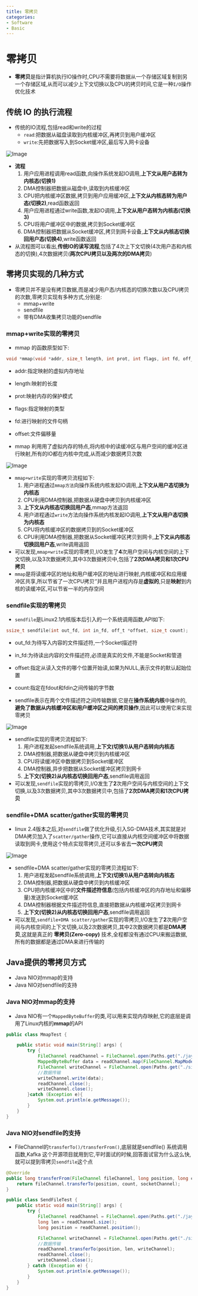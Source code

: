```yaml
---
title: 零拷贝
categories:
- Software
- Basic
---
```

# 零拷贝

- **零拷贝**是指计算机执行IO操作时,CPU不需要将数据从一个存储区域复制到另一个存储区域,从而可以减少上下文切换以及CPU的拷贝时间,它是一种`I/O`操作优化技术

## 传统 IO 的执行流程

- 传统的IO流程,包括read和write的过程
    - `read`:把数据从磁盘读取到内核缓冲区,再拷贝到用户缓冲区
    - `write`:先把数据写入到Socket缓冲区,最后写入网卡设备

![Image](https://raw.githubusercontent.com/LuShan123888/Files/main/Pictures/640-20220303001431859-20220303001533416.png)

- **流程**
    1. 用户应用进程调用read函数,向操作系统发起IO调用,**上下文从用户态转为内核态(切换1)**
    2. DMA控制器把数据从磁盘中,读取到内核缓冲区
    3. CPU把内核缓冲区数据,拷贝到用户应用缓冲区,**上下文从内核态转为用户态(切换2)**,read函数返回
    4. 用户应用进程通过write函数,发起IO调用,**上下文从用户态转为内核态(切换3)**
    5. CPU将用户缓冲区中的数据,拷贝到Socket缓冲区
    6. DMA控制器把数据从Socket缓冲区,拷贝到网卡设备,**上下文从内核态切换回用户态(切换4)**,write函数返回
- 从流程图可以看出,**传统IO的读写流程**,包括了4次上下文切换(4次用户态和内核态的切换),4次数据拷贝(**两次CPU拷贝以及两次的DMA拷贝**)

## 零拷贝实现的几种方式

- 零拷贝并不是没有拷贝数据,而是减少用户态/内核态的切换次数以及CPU拷贝的次数,零拷贝实现有多种方式,分别是:
    - mmap+write
    - sendfile
    - 带有DMA收集拷贝功能的sendfile

### mmap+write实现的零拷贝

- mmap 的函数原型如下:

```c
void *mmap(void *addr, size_t length, int prot, int flags, int fd, off_t offset);
```

- addr:指定映射的虚拟内存地址
- length:映射的长度
- prot:映射内存的保护模式
- flags:指定映射的类型
- fd:进行映射的文件句柄
- offset:文件偏移量

- mmap 利用用了虚拟内存的特点,将内核中的读缓冲区与用户空间的缓冲区进行映射,所有的IO都在内核中完成,从而减少数据拷贝次数

![Image](https://raw.githubusercontent.com/LuShan123888/Files/main/Pictures/640-20220303135451201.png)

- `mmap+write`实现的零拷贝流程如下:
    1. 用户进程通过`mmap方法`向操作系统内核发起IO调用,**上下文从用户态切换为内核态**
    2. CPU利用DMA控制器,把数据从硬盘中拷贝到内核缓冲区
    3. **上下文从内核态切换回用户态**,mmap方法返回
    4. 用户进程通过`write`方法向操作系统内核发起IO调用,**上下文从用户态切换为内核态**
    5. CPU将内核缓冲区的数据拷贝到的Socket缓冲区
    6. CPU利用DMA控制器,把数据从Socket缓冲区拷贝到网卡,**上下文从内核态切换回用户态**,write调用返回
- 可以发现,`mmap+write`实现的零拷贝,I/O发生了**4**次用户空间与内核空间的上下文切换,以及3次数据拷贝,其中3次数据拷贝中,包括了**2次DMA拷贝和1次CPU拷贝**
- `mmap`是将读缓冲区的地址和用户缓冲区的地址进行映射,内核缓冲区和应用缓冲区共享,所以节省了一次CPU拷贝‘’并且用户进程内存是**虚拟的**,只是**映射**到内核的读缓冲区,可以节省一半的内存空间

### sendfile实现的零拷贝

- `sendfile`是Linux2.1内核版本后引入的一个系统调用函数,API如下:

```c
ssize_t sendfile(int out_fd, int in_fd, off_t *offset, size_t count);
```

- out_fd:为待写入内容的文件描述符,一个Socket描述符
- in_fd:为待读出内容的文件描述符,必须是真实的文件,不能是Socket和管道
- offset:指定从读入文件的哪个位置开始读,如果为NULL,表示文件的默认起始位置
- count:指定在fdout和fdin之间传输的字节数

- sendfile表示在两个文件描述符之间传输数据,它是在**操作系统内核**中操作的,**避免了数据从内核缓冲区和用户缓冲区之间的拷贝操作**,因此可以使用它来实现零拷贝

![Image](https://raw.githubusercontent.com/LuShan123888/Files/main/Pictures/640-20220303135447432.png)

- sendfile实现的零拷贝流程如下:
    1. 用户进程发起sendfile系统调用,**上下文(切换1)从用户态转向内核态**
    2. DMA控制器,把数据从硬盘中拷贝到内核缓冲区
    3. CPU将读缓冲区中数据拷贝到Socket缓冲区
    4. DMA控制器,异步把数据从Socket缓冲区拷贝到网卡
    5. **上下文(切换2)从内核态切换回用户态**,sendfile调用返回
- 可以发现,`sendfile`实现的零拷贝,I/O发生了**2**次用户空间与内核空间的上下文切换,以及3次数据拷贝,其中3次数据拷贝中,包括了**2次DMA拷贝和1次CPU拷贝**

### sendfile+DMA scatter/gather实现的零拷贝

- linux 2.4版本之后,对`sendfile`做了优化升级,引入SG-DMA技术,其实就是对DMA拷贝加入了`scatter/gather`操作,它可以直接从内核空间缓冲区中将数据读取到网卡,使用这个特点实现零拷贝,还可以多省去**一次CPU拷贝**

![Image](https://raw.githubusercontent.com/LuShan123888/Files/main/Pictures/640-20220303152942016.png)

- sendfile+DMA scatter/gather实现的零拷贝流程如下:
    1. 用户进程发起sendfile系统调用,**上下文(切换1)从用户态转向内核态**
    1. DMA控制器,把数据从硬盘中拷贝到内核缓冲区
    1. CPU把内核缓冲区中的**文件描述符信息**(包括内核缓冲区的内存地址和偏移量)发送到Socket缓冲区
    1. DMA控制器根据文件描述符信息,直接把数据从内核缓冲区拷贝到网卡
    1. **上下文(切换2)从内核态切换回用户态**,sendfile调用返回
- 可以发现,`sendfile+DMA scatter/gather`实现的零拷贝,I/O发生了**2**次用户空间与内核空间的上下文切换,以及2次数据拷贝,其中2次数据拷贝都是**DMA拷贝**,这就是真正的 **零拷贝(Zero-copy)** 技术,全程都没有通过CPU来搬运数据,所有的数据都是通过DMA来进行传输的

## Java提供的零拷贝方式

- Java NIO对mmap的支持
- Java NIO对sendfile的支持

### Java NIO对mmap的支持

- Java NIO有一个`MappedByteBuffer`的类,可以用来实现内存映射,它的底层是调用了Linux内核的**mmap**的API

```java
public class MmapTest {

    public static void main(String[] args) {
        try {
            FileChannel readChannel = FileChannel.open(Paths.get("./jay.txt"), StandardOpenOption.READ);
            MappedByteBuffer data = readChannel.map(FileChannel.MapMode.READ_ONLY, 0, 1024 * 1024 * 40);
            FileChannel writeChannel = FileChannel.open(Paths.get("./siting.txt"), StandardOpenOption.WRITE, StandardOpenOption.CREATE);
            //数据传输
            writeChannel.write(data);
            readChannel.close();
            writeChannel.close();
        }catch (Exception e){
            System.out.println(e.getMessage());
        }
    }
}
```

### Java NIO对sendfile的支持

- FileChannel的`transferTo()/transferFrom()`,底层就是sendfile() 系统调用函数,Kafka 这个开源项目就用到它,平时面试的时候,回答面试官为什么这么快,就可以提到零拷贝`sendfile`这个点

```java
@Override
public long transferFrom(FileChannel fileChannel, long position, long count) throws IOException {
    return fileChannel.transferTo(position, count, socketChannel);
}
```

```java
public class SendFileTest {
    public static void main(String[] args) {
        try {
            FileChannel readChannel = FileChannel.open(Paths.get("./jay.txt"), StandardOpenOption.READ);
            long len = readChannel.size();
            long position = readChannel.position();

            FileChannel writeChannel = FileChannel.open(Paths.get("./siting.txt"), StandardOpenOption.WRITE, StandardOpenOption.CREATE);
            //数据传输
            readChannel.transferTo(position, len, writeChannel);
            readChannel.close();
            writeChannel.close();
        } catch (Exception e) {
            System.out.println(e.getMessage());
        }
    }
}
```